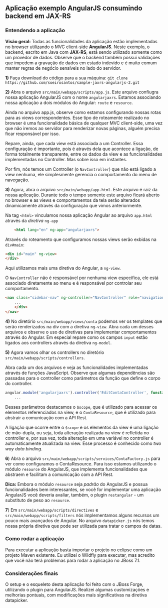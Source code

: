## Aplicação exemplo AngularJS consumindo backend em JAX-RS

### Entendendo a aplicação

**Visão geral:** Todas as funcionalidades da aplicação estão implementadas no browser utilizando o MVC client-side **AngularJS**. Neste exemplo, o backend, escrito em Java com **JAX-RS**, está sendo utilizado somente como um provedor de dados. Observe que o backend também possui validações que impedem a gravação de dados em estado indevido e é muito comum manter regras de negócio sensíveis no lado do servidor.


**1)** Faça download do código para a sua máquina: `git clone https://github.com/soeirosantos/sample-jaxrs-angularjs-2.git`

**2)** Abra o arquivo `src/main/webapp/scripts/app.js`. Este arquivo confiugra nossa aplicação AngularJS com o nome `angularjaxrs`. Estamos associando nossa aplicação a dois módulos do Angular: `route` e `resource`.

Ainda no arquivo app.js, observe como estamos configurando nossas rotas para as views correspondentes. Esse tipo de roteamente realizado no browser é uma funcionalidade básica de qualquer MVC client-side, uma vez que não iremos ao servidor para renderizar novas páginas, alguém precisa ficar responsável por isso.

Repare, ainda, que cada view está associada a um Controller. Essa configuração é importante, pois é através dela que acontece a ligação, de forma totalmente transparente, entre os dados da view e as funcionalidades implementadas no Controller. Mas sobre isso em instantes.

Por fim, nós temos um Controller (o `NavController`) que não está ligado a view nenhuma, ele simplesmente gerencia o comportamento do menu de navegação.

**3)** Agora, abra o arquivo  `src/main/webapp/app.html`. Este arquivo é raiz da nossa aplicação. Durante todo o tempo somente este arquivo ficará aberto no browser e as views e comportamentos da tela serão alterados dinamicamente através da configuração que vimos anteriormente.

Na tag `<html>` vinculamos nossa aplicação Angular ao arquivo `app.html` através da *diretiva* `ng-app`
```html
    <html lang="en" ng-app="angularjaxrs">
```

Através do roteamento que configuramos nossas views serão exbidas na `div#main`:
```html
<div id="main" ng-view>
</div>
```
Aqui utilizamos mais uma diretiva do Angular, a `ng-view`.

O `NavController` não é responsável por nenhuma view específica, ele está associado diretamente ao menu e é responsável por controlar seu comportamento.
```html
<nav class="sidebar-nav" ng-controller="NavController" role="navigation">
    ...
    </div>
</nav>
```

**4)** No diretório `src/main/webapp/views/conta` podemos ver os templates que serão renderizados na div com a diretiva `ng-view`. Abra cada um desses arquivos e observe o uso de diretivas para implementar comportamentos através do Angular. Em especial repare como os campos `input` estão ligados aos controllers através da diretiva `ng-model`.

**5)** Agora vamos olhar os controllers no diretório `src/main/webapp/scripts/controllers`.

Abra cada um dos arquivos e veja as funcionalidades implementadas através de funções JavaScript. Observe que algumas dependências são passadas para o controller como parâmetros da função que define o corpo do controller.

```javascript
angular.module('angularjaxrs').controller('EditContaController', function($scope, $routeParams, $location, ContaResource ) {
    ...
```
Desses parâmetros destacamos o `$scope`, que é utilizado para acessar os elementos referenciados na view, e o `ContaResource`, que é utilizado para abstrair a comunicação com a API Rest.

A ligação que ocorre entre o `$scope` e os elementos da view é uma ligação de mão-dupla, ou seja, toda alteração realizada na view é refletida no controller e, por sua vez, toda alteração em uma variável no controller é automaticamente atualizada na view. Esse processo é conhecido como *two way data binding*.

**6**) Abra o arquivo `src/main/webapp/scripts/services/ContaFactory.js` para ver como configuramos o ContaResource. Para isso estamos utilizando o módulo `resource` do AngularJS, que implementa funcionalidades que abstraem e facilitam a comunicação com a API Rest.

**Dica:** Embora o módulo `resource` seja *padrão* do AngularJS e possua funcionalidades bem interessantes, se você for implementar uma aplicação AngularJS você deveria avaliar, também, o plugin `restangular` - um substituto de peso ao `resource`.

**7**) Em `src/main/webapp/scripts/directives` e `src/main/webapp/scripts/filters` nós implementamos alguns recursos um pouco mais avançados de Angular. No arquivo `datapicker.js` nós temos nossa própria diretiva que pode ser utilizada para tratar o campos de datas.

### Como rodar a aplicação

Para executar a aplicação basta importar o projeto no eclipse como um projeto Maven existente. Eu utilizei o Wildfly para executar, mas acredito que você não terá problemas para rodar a aplicação no JBoss 7.1.

### Considerações finais

O setup e o esqueleto desta aplicação foi feito com o JBoss Forge, utilizando o plugin para AngularJS. Realizei algumas customizações e melhorias pontuais, com modificações mais significativas na diretiva datapicker.
